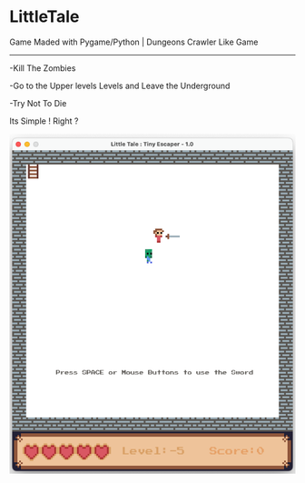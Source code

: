 # LittleTale
Game Maded with Pygame/Python | Dungeons Crawler Like Game
______________________

-Kill The Zombies 

-Go to the Upper levels Levels and Leave the Underground

-Try Not To Die

Its Simple ! Right ?

![Little Tale By Sepandi](https://github.com/Sepandi/LittleTale/blob/main/screenshot.png?raw=true)
